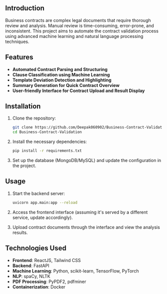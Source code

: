 ## Introduction

Business contracts are complex legal documents that require thorough review and analysis. Manual review is time-consuming, error-prone, and inconsistent. This project aims to automate the contract validation process using advanced machine learning and natural language processing techniques.

## Features

- **Automated Contract Parsing and Structuring**
- **Clause Classification using Machine Learning**
- **Template Deviation Detection and Highlighting**
- **Summary Generation for Quick Contract Overview**
- **User-friendly Interface for Contract Upload and Result Display**

## Installation

1. Clone the repository:
    ```bash
    git clone https://github.com/Deepak060902/Business-Contract-Validation.git
    cd Business-Contract-Validation
    ```
2. Install the necessary dependencies:
    ```bash
    pip install -r requirements.txt
    ```
3. Set up the database (MongoDB/MySQL) and update the configuration in the project.

## Usage

1. Start the backend server:
    ```bash
    uvicorn app.main:app --reload
    ```
2. Access the frontend interface (assuming it's served by a different service, update accordingly).

3. Upload contract documents through the interface and view the analysis results.

## Technologies Used

- **Frontend**: ReactJS, Tailwind CSS
- **Backend**: FastAPI
- **Machine Learning**: Python, scikit-learn, TensorFlow, PyTorch
- **NLP**: spaCy, NLTK
- **PDF Processing**: PyPDF2, pdfminer
- **Containerization**: Docker

